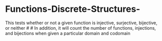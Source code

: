 # Functions-Discrete-Structures-
This tests whether or not a given function is injective, surjective, bijective, or neither  # #   In addition, it will count the number of functions, injections, and bijections when given a particular domain and codomain
